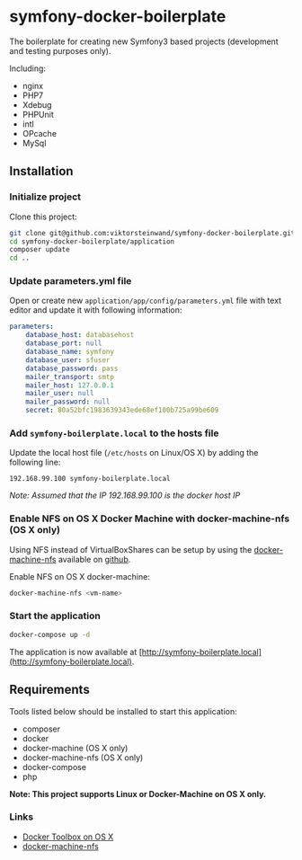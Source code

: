 # symfony-docker-boilerplate

The boilerplate for creating new Symfony3 based projects (development and testing purposes only).

Including:
- nginx
- PHP7
- Xdebug
- PHPUnit
- intl
- OPcache
- MySql

## Installation

### Initialize project

Clone this project:  

```sh
git clone git@github.com:viktorsteinwand/symfony-docker-boilerplate.git
cd symfony-docker-boilerplate/application
composer update
cd ..
```

### Update parameters.yml file

Open or create new `application/app/config/parameters.yml` file with text editor and update it with following information:

```yml
parameters:
    database_host: databasehost
    database_port: null
    database_name: symfony
    database_user: sfuser
    database_password: pass
    mailer_transport: smtp
    mailer_host: 127.0.0.1
    mailer_user: null
    mailer_password: null
    secret: 80a52bfc1983639343ede68ef100b725a99be609
```

### Add `symfony-boilerplate.local` to the hosts file

Update the local host file (`/etc/hosts` on Linux/OS X) by adding the following line:

```
192.168.99.100 symfony-boilerplate.local
```

*Note: Assumed that the IP 192.168.99.100 is the docker host IP*

### Enable NFS on OS X Docker Machine with docker-machine-nfs (OS X only)

Using NFS instead of VirtualBoxShares can be setup by using the [docker-machine-nfs](https://github.com/adlogix/docker-machine-nfs) available on [github](https://github.com/adlogix/docker-machine-nfs).

Enable NFS on OS X docker-machine:

```sh
docker-machine-nfs <vm-name>
```

### Start the application

```sh
docker-compose up -d
```

The application is now available at [http://symfony-boilerplate.local](http://symfony-boilerplate.local).  

## Requirements

Tools listed below should be installed to start this application:  

- composer  
- docker  
- docker-machine (OS X only)  
- docker-machine-nfs (OS X only)  
- docker-compose  
- php  

**Note: This project supports Linux or Docker-Machine on OS X only.**

### Links

- [Docker Toolbox on OS X](http://docs.docker.com/engine/installation/mac/)
- [docker-machine-nfs](https://github.com/adlogix/docker-machine-nfs)
